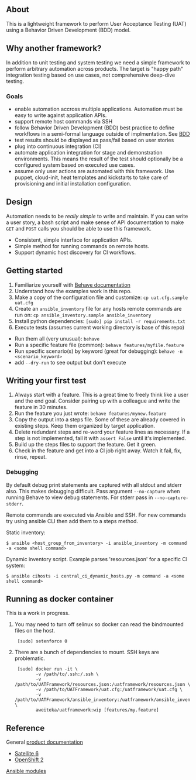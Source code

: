 ## About

This is a lightweight framework to perform User Acceptance Testing (UAT) using a Behavior Driven Development (BDD) model.

## Why another framework?

In addition to unit testing and system testing we need a simple framework to perform arbitrary automation across products. The target is "happy path" integration testing based on use cases, not comprehensive deep-dive testing.

### Goals
* enable automation accross multiple applications. Automation must be easy to write against application APIs.
* support remote host commands via SSH
* follow Behavior Driven Development (BDD) best practice to define workflows in a semi-formal language outside of implmentation. See [BDD](http://en.wikipedia.org/wiki/Behavior-driven_development)
* test results should be displayed as pass/fail based on user stories
* plug into continuous integration (CI)
* automate application integration for stage and demonstration environments. This means the result of the test should optionally be a configured system based on executed use cases.
* assume only user actions are automated with this framework. Use puppet, cloud-init, heat templates and kickstarts to take care of provisioning and initial installation configuration.

## Design

Automation needs to be *really simple* to write and maintain. If you can write a user story, a bash script and make sense of API documentation to make `GET` and `POST` calls you should be able to use this framework.
* Consistent, simple interface for application APIs.
* Simple method for running commands on remote hosts.
* Support dynamic host discovery for CI workflows.

## Getting started

1. Familiarize yourself with [Behave documentation](http://pythonhosted.org/behave/)
1. Understand how the examples work in this repo.
1. Make a copy of the configuration file and customize: `cp uat.cfg.sample uat.cfg`
1. Create an `ansible_inventory` file for any hosts remote commands are run on: `cp ansible_inventory.sample ansible_inventory`
1. Install python dependencies: `[sudo] pip install -r requirements.txt`
1. Execute tests (assumes current working directory is base of this repo)
  * Run them all (very unusual): `behave`
  * Run a specific feature file (common): `behave features/myfile.feature`
  * Run specific scenario(s) by keyword (great for debugging): `behave -n <scenario_keyword>`
  * add `--dry-run` to see output but don't execute

## Writing your first test

1. Always start with a feature. This is a great time to freely think like a user and the end goal. Consider pairing up with a colleague and write the feature in 30 minutes.
1. Run the feature you just wrote: `behave features/mynew.feature`
1. Copy the output into a steps file. Some of these are already covered in existing steps. Keep them organized by target application.
1. Delete redundant steps and re-word your feature lines as necessary. If a step is not implemented, fail it with `assert False` until it's implemented.
1. Build up the steps files to support the feature. Get it green.
1. Check in the feature and get into a CI job right away. Watch it fail, fix, rinse, repeat.

### Debugging
By default debug print statements are captured with all stdout and stderr also. This makes debugging difficult. Pass argument `--no-capture` when running Behave to view debug statements. For stderr pass in `--no-capture-stderr`.

Remote commands are executed via Ansible and SSH. For new commands try using ansible CLI then add them to a steps method.

Static inventory:

    $ ansible <host_group_from_inventory> -i ansible_inventory -m command -a <some shell command>

Dynamic inventory script. Example parses 'resources.json' for a specific CI system:

    $ ansible cihosts -i central_ci_dynamic_hosts.py -m command -a <some shell command>

## Running as docker container

This is a work in progress.

1. You may need to turn off selinux so docker can read the bindmounted files on the host.

        [sudo] setenforce 0

1. There are a bunch of dependencies to mount. SSH keys are problematic.

        [sudo] docker run -it \
               -v /path/to/.ssh:/.ssh \
               -v /path/to/UATFramework/resources.json:/uatframework/resources.json \
               -v /path/to/UATFramework/uat.cfg:/uatframework/uat.cfg \
               -v /path/to/UATFramework/ansible_inventory:/uatframework/ansible_inventory \
               aweiteka/uatframework:wip [features/my.feature]

## Reference

General [product documentation](https://access.redhat.com/documentation)
* [Satellite 6](https://access.redhat.com/documentation/en-US/Red_Hat_Satellite/6.0/html-single/API_Guide/index.html)
* [OpenShift 2](https://access.redhat.com/documentation/en-US/OpenShift_Enterprise/2/html-single/REST_API_Guide/index.html)

[Ansible modules](http://docs.ansible.com/modules_by_category.html)
